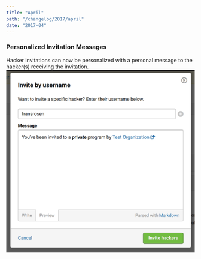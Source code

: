 ```yaml
---
title: "April"
path: "/changelog/2017/april"
date: "2017-04"
---
```


### Personalized Invitation Messages
Hacker invitations can now be personalized with a personal message to the hacker(s) receiving the invitation. 
![april_2017](./images/april_2017.png)
